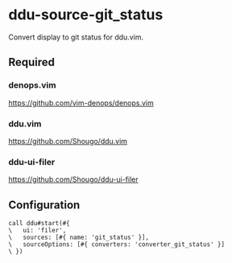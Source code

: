 # ddu-source-git_status

Convert display to git status for ddu.vim.

## Required

### denops.vim

https://github.com/vim-denops/denops.vim

### ddu.vim

https://github.com/Shougo/ddu.vim

### ddu-ui-filer

https://github.com/Shougo/ddu-ui-filer

## Configuration

```vim
call ddu#start(#{
\   ui: 'filer',
\   sources: [#{ name: 'git_status' }],
\   sourceOptions: [#{ converters: 'converter_git_status' }]
\ })
```

